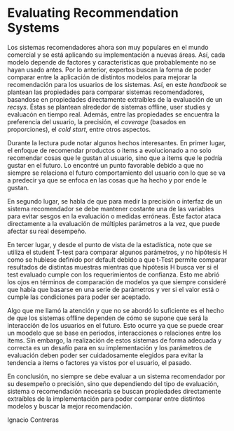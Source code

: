# Evaluating Recommendation Systems

Los sistemas recomendadores ahora son muy populares en el mundo comercial y se está aplicando su implementación a nuevas áreas. Así, cada modelo depende de factores y características que probablemente no se hayan usado antes. Por lo anterior, expertos buscan la forma de poder comparar entre la aplicación de distintos modelos para mejorar la recomendación para los usuarios de los sistemas. Así, en este *handbook* se plantean las propiedades para comparar sistemas recomendadores, basandose en propiedades directamente extraíbles de la evaluación de un *recsys*. Éstas se plantean alrededor de sistemas offline, user studies y evaluacón en tiempo real. Además, entre las propiedades se encuentra la preferencia del usuario, la precisión, el *coverage* (basados en proporciones), el *cold start*, entre otros aspectos.

Durante la lectura pude notar algunos hechos interesantes. En primer lugar, el enfoque de recomendar productos o items a evolucionado a no solo recomendar cosas que le gustan al usuario, sino que a items que le podría gustar en el futuro. Lo encontré un punto favorable debido a que no siempre se relaciona el futuro comportamiento del usuario con lo que se va a predecir ya que se enfoca en las cosas que ha hecho y por ende le gustan.

En segundo lugar, se habla de que para medir la precisión o interfaz de un sistema recomendador se debe mantener costante una de las variables para evitar sesgos en la evaluación o medidas erróneas. Este factor ataca directamente a la evaluación de múltiples parámetros a la vez, que puede afectar su real desempeño.

En tercer lugar, y desde el punto de vista de la estadística, note que se utiliza el student T-test para comparar algunos parámetros, y no hipótesis H como se hubiese definido por default debido a que t-Test permite comparar resultados de distintas muestras mientras que hipótesis H busca ver si el test evaluado cumple con los requerimientos de confianza. Esto me abrió los ojos en términos de comparación de modelos ya que siempre consideré que había que basarse en una serie de parámetros y ver si el valor está o cumple las condiciones para poder ser aceptado.

Algo que me llamó la atención y que no se abordó lo suficiente es el hecho de que los sistemas offline dependen de cómo se supone que será la interacción de los usuarios en el futuro. Esto ocurre ya que se puede crear un moodelo que se base en periodos, interacciones o relaciones entre los items. Sin embargo, la realización de estos sistemas de forma adecuada y correcta es un desafío para en su implementación y los parámetros de evaluación deben poder ser cuidadosamente elegidos para evitar la tendencia a items o factores ya vistos por el usuario, el pasado.

En conclusión, no siempre se debe evaluar a un sistema recomendador por su desempeño o precisión, sino que dependiendo del tipo de evaluación, sistema o recomendación necesaria se buscan propiedades directamente extraíbles de la implementación para poder comparar entre distintos modelos y buscar la mejor recomendación.

Ignacio Contreras